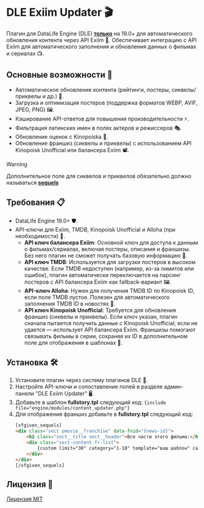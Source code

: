 # DLE Exiim Updater 🎬

Плагин для DataLife Engine (DLE) <ins>**только**</ins> на 19.0+ для автоматического обновления контента через API Exiim 🚀. Обеспечивает интеграцию с API Exiim для автоматического заполнения и обновления данных о фильмах и сериалах 📺.

## Основные возможности 🌟
- Автоматическое обновление контента (рейтинги, постеры, сиквелы/приквелы и др.) 🔄.
- Загрузка и оптимизация постеров (поддержка форматов WEBP, AVIF, JPEG, PNG) 🖼️.
- Кэширование API-ответов для повышения производительности ⚡.
- Фильтрация латинских имен в полях актеров и режиссеров 🎭.
- Обновление оценок с Kinopoiska 📄.
- Обновление франшиз (сиквелы и приквелы) с использованием API Kinopoisk Unofficial или балансера Exiim 📽️.

> [!WARNING]
> Дополнительное поле для сиквелов и приквелов обязательно должно называться <ins>**sequels**</ins>

## Требования 📋
- DataLife Engine 19.0+ 🛡️.
- API-ключи для Exiim, TMDB, Kinopoisk Unofficial и Alloha (при необходимости) 🔑.
  - **API ключ балансера Exiim**: Основной ключ для доступа к данным о фильмах/сериалах, включая постеры, описания и франшизы. Без него плагин не сможет получать базовую информацию 🔑.
  - **API ключ TMDB**: Используется для загрузки постеров в высоком качестве. Если TMDB недоступен (например, из-за лимитов или ошибок), плагин автоматически переключается на парсинг постеров с API балансера Exiim как fallback-вариант 🖼️.
  - **API-ключ Alloha**: Нужен для получения TMDB ID по Kinopoisk ID, если поле TMDB пустое. Полезен для автоматического заполнения TMDB ID в новостях 📌.
  - **API ключ Kinopoisk Unofficial**: Требуется для обновления франшиз (сиквелы и приквелы). Если ключ указан, плагин сначала пытается получить данные с Kinopoisk Unofficial; если не удается — использует API балансера Exiim. Франшизы помогают связывать фильмы в серии, сохраняя их ID в дополнительном поле для отображения в шаблонах 🔗.

## Установка 🛠️
1. Установите плагин через систему плагинов DLE 📂.
2. Настройте API-ключи и сопоставление полей в разделе админ-панели "DLE Exiim Updater" 🖥️.
3. Добавьте в шаблон **fullstory.tpl** следующий код: `{include file="engine/modules/content_updater.php"}`
4. Для отображения франшиз добавьте в **fullstory.tpl** следующий код:
   ```html
   [xfgiven_sequels]
   <div class="sect pmovie__franchise" data-fnid="{news-id}">
       <h2 class="sect__title sect__header">Все части этого фильма:</h2>
       <div class="sect-content fr-list">
           {custom limit="30" category="1-10" template="ваш шаблон" cache="no"}
       </div>
   </div>
   [/xfgiven_sequels]

## Лицензия 📜
[Лицензия MIT](https://raw.githubusercontent.com/zhivem/DLE-Api-Exiim/refs/heads/main/LICENSE) 
